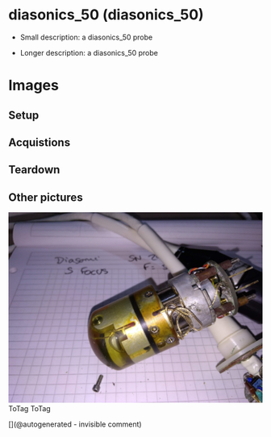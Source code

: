 # diasonics_50 (diasonics_50)

* Small description:  a diasonics_50 probe

* Longer description:  a diasonics_50 probe

# Images

## Setup 

## Acquistions 

## Teardown 

## Other pictures 

![](/include/images/diasonics_50/P_20181208_131821.jpg)
ToTag
ToTag





[](@autogenerated - invisible comment)